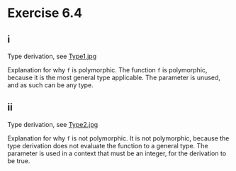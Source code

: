 # Exercise 6.4

## i

Type derivation, see [Type1.jpg](Type1.jpg)

Explanation for why `f` is polymorphic.
The function `f` is polymorphic, because it is the most general type applicable.
The parameter is unused, and as such can be any type.

## ii

Type derivation, see [Type2.jpg](Type2.jpg)

Explanation for why `f` is not polymorphic.
It is not polymorphic, because the type derivation does not evaluate the function to a general type.
The parameter is used in a context that must be an integer, for the derivation to be true.


